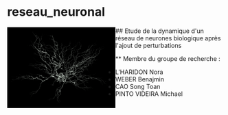 # reseau_neuronal
<img src="Annexes/Images/neurone_illustration.png" width="50%" align="left">
## Etude de la dynamique d'un réseau de neurones biologique après l'ajout de perturbations

** Membre du groupe de recherche : 
- L'HARIDON Nora
- WEBER Benajmin
- CAO Song Toan 
- PINTO VIDEIRA Michael
